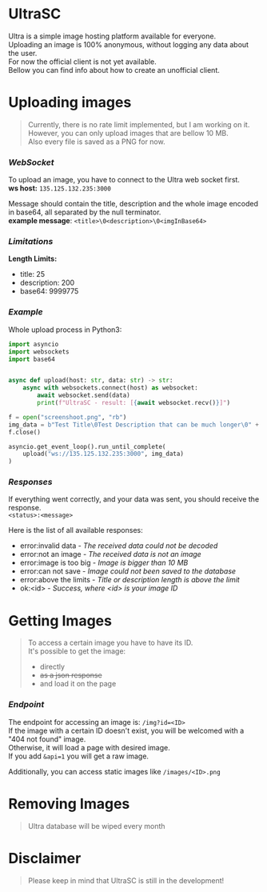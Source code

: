 # UltraSC

Ultra is a simple image hosting platform available for everyone. <br>
Uploading an image is 100% anonymous, without logging any data about the user. <br>
For now the official client is not yet available. <br>
Bellow you can find info about how to create an unofficial client.


# Uploading images
> Currently, there is no rate limit implemented, but I am working on it. <br>
> However, you can only upload images that are bellow 10 MB. <br>
> Also every file is saved as a PNG for now. <br>

_<h3>WebSocket</h3>_
To upload an image, you have to connect to the Ultra web socket first. <br>
**ws host:** `135.125.132.235:3000`

Message should contain the title, description and the whole image encoded in base64, all separated by the null terminator. <br>
**example message**: `<title>\0<description>\0<imgInBase64>`

_<h3>Limitations</h3>_

**Length Limits:** 
- title: 25  
- description: 200 
- base64: 9999775 

_<h3>Example</h3>_

Whole upload process in Python3:
```python
import asyncio
import websockets
import base64


async def upload(host: str, data: str) -> str:
    async with websockets.connect(host) as websocket:
        await websocket.send(data)
        print(f"UltraSC - result: [{await websocket.recv()}]")

f = open("screenshoot.png", "rb")
img_data = b"Test Title\0Test Description that can be much longer\0" + base64.b64encode(f.read())
f.close()

asyncio.get_event_loop().run_until_complete(
    upload("ws://135.125.132.235:3000", img_data)
)
```

_<h3>Responses</h3>_
If everything went correctly, and your data was sent, you should receive the response. <br>
`<status>:<message>`

Here is the list of all available responses:
- error:invalid data        - *The received data could not be decoded*
- error:not an image        - *The received data is not an image*
- error:image is too big    - *Image is bigger than 10 MB*
- error:can not save        - *Image could not been saved to the database*
- error:above the limits    - *Title or description length is above the limit*
- ok:&lt;id&gt;             - *Success, where &lt;id&gt; is your image ID*


# Getting Images
> To access a certain image you have to have its ID. <br>
> It's possible to get the image:
> -  directly
> -  ~~as a json response~~
> -  and load it on the page

_<h3>Endpoint</h3>_
The endpoint for accessing an image is: `/img?id=<ID>` <br>
If the image with a certain ID doesn't exist, you will be welcomed with a "404 not found" image. <br>
Otherwise, it will load a page with desired image. <br>
If you add `&api=1` you will get a raw image. <br>

Additionally, you can access static images like `/images/<ID>.png` <br>

# Removing Images
> Ultra database will be wiped every month

# Disclaimer
> Please keep in mind that UltraSC is still in the development! <br>
